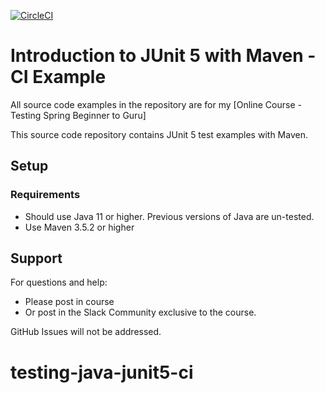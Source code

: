 [![CircleCI](https://app.circleci.com/pipelines/github/OrbenMichele/testing-java-junit5-ci.svg?style=svg)](https://app.circleci.com/pipelines/github/OrbenMichele/testing-java-junit5-ci)
# Introduction to JUnit 5 with Maven - CI Example

All source code examples in the repository are for my [Online Course - Testing Spring Beginner to Guru]

This source code repository contains JUnit 5 test examples with Maven.

## Setup
### Requirements
* Should use Java 11 or higher. Previous versions of Java are un-tested.
* Use Maven 3.5.2 or higher

## Support
For questions and help:
* Please post in course
* Or post in the Slack Community exclusive to the course.

GitHub Issues will not be addressed.
# testing-java-junit5-ci

